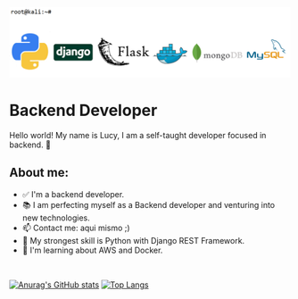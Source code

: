 ![alt text](https://github.com/NicolasMuras/NicolasMuras/blob/main/GitHub_Banner_v4.bmp?raw=true)

<h1>Backend Developer</h1>

Hello world! My name is Lucy, I am a self-taught developer focused in backend. 🌝

<h2>About me:</h2>

<ul>
<li><g-emoji class="g-emoji" alias="white_check_mark" fallback-src="https://github.githubassets.com/images/icons/emoji/unicode/2705.png">✅</g-emoji> I'm a backend developer.</li>
<li><g-emoji class="g-emoji" alias="books" fallback-src="https://github.githubassets.com/images/icons/emoji/unicode/1f4da.png">📚</g-emoji> I am perfecting myself as a Backend developer and venturing into new technologies.</li>
<li><g-emoji class="g-emoji" alias="mailbox" fallback-src="https://github.githubassets.com/images/icons/emoji/unicode/1f4eb.png">📫</g-emoji> Contact me: <a>aqui mismo ;)</a>  </li>
<li><g-emoji class="g-emoji" alias="blue_heart" fallback-src="https://github.githubassets.com/images/icons/emoji/unicode/1f499.png">💙</g-emoji> My strongest skill is Python with Django REST Framework.</li>
<li>🌝</g-emoji> I'm learning about AWS and Docker.</li>
</ul><br>

[![Anurag's GitHub stats](https://github-readme-stats.vercel.app/api?username=LucianaAG)](https://github.com/anuraghazra/github-readme-stats)
[![Top Langs](https://github-readme-stats.vercel.app/api/top-langs/?username=LucianaAG&layout=compact&theme=white)](https://github.com/anuraghazra/github-readme-stats)
